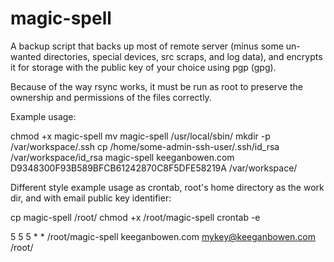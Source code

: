 # magic-spell

A backup script that backs up most of remote server (minus some un-wanted directories, special devices, src scraps, and log data), and encrypts it for storage with the public key of your choice using pgp (gpg).

Because of the way rsync works, it must be run as root to preserve the ownership and permissions of the files correctly.

Example usage:

chmod +x magic-spell
mv magic-spell /usr/local/sbin/
mkdir -p /var/workspace/.ssh
cp /home/some-admin-ssh-user/.ssh/id_rsa /var/workspace/id_rsa
magic-spell keeganbowen.com D9348300F93B589BFCB61242870C8F5DFE58219A /var/workspace/




Different style example usage as crontab, root's home directory as the work dir, and with email public key identifier:

cp magic-spell /root/
chmod +x /root/magic-spell
crontab -e

5 5 5 * * /root/magic-spell keeganbowen.com mykey@keeganbowen.com /root/
